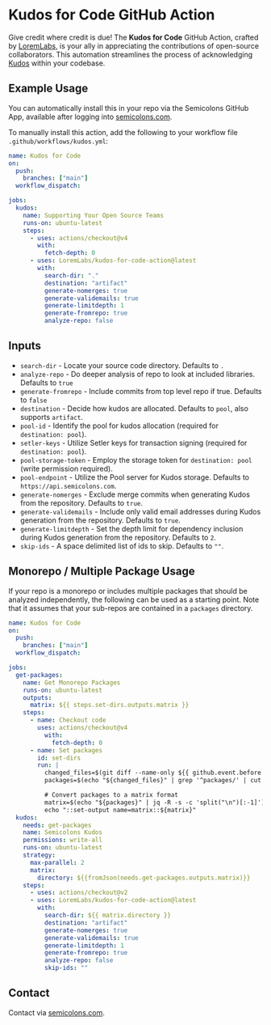 # Kudos for Code GitHub Action

Give credit where credit is due! The **Kudos for Code** GitHub Action, crafted by [LoremLabs](https://github.com/LoremLabs), is your ally in appreciating the contributions of open-source collaborators. This automation streamlines the process of acknowledging [Kudos](https://www.kudos.community) within your codebase.

## Example Usage

You can automatically install this in your repo via the Semicolons GitHub App, available after logging into [semicolons.com](https://www.semicolons.com/).

To manually install this action, add the following to your workflow file `.github/workflows/kudos.yml`:

```yaml
name: Kudos for Code
on:
  push:
    branches: ["main"]
  workflow_dispatch:

jobs:
  kudos:
    name: Supporting Your Open Source Teams
    runs-on: ubuntu-latest
    steps:
      - uses: actions/checkout@v4
        with:
          fetch-depth: 0 
      - uses: LoremLabs/kudos-for-code-action@latest
        with:
          search-dir: "."
          destination: "artifact"
          generate-nomerges: true
          generate-validemails: true
          generate-limitdepth: 1
          generate-fromrepo: true
          analyze-repo: false
```

## Inputs

- `search-dir` - Locate your source code directory. Defaults to `.`
- `analyze-repo` - Do deeper analysis of repo to look at included libraries. Defaults to `true`
- `generate-fromrepo` - Include commits from top level repo if true. Defaults to `false`
- `destination` - Decide how kudos are allocated. Defaults to `pool`, also supports `artifact`.
- `pool-id` - Identify the pool for kudos allocation (required for `destination: pool`).
- `setler-keys` - Utilize Setler keys for transaction signing (required for `destination: pool`).
- `pool-storage-token` - Employ the storage token for `destination: pool` (write permission required).
- `pool-endpoint` - Utilize the Pool server for Kudos storage. Defaults to `https://api.semicolons.com`.
- `generate-nomerges` - Exclude merge commits when generating Kudos from the repository. Defaults to `true`.
- `generate-validemails` - Include only valid email addresses during Kudos generation from the repository. Defaults to `true`.
- `generate-limitdepth` - Set the depth limit for dependency inclusion during Kudos generation from the repository. Defaults to `2`.
- `skip-ids` - A space delimited list of ids to skip. Defaults to `""`.

## Monorepo / Multiple Package Usage

If your repo is a monorepo or includes multiple packages that should be analyzed independently, the following can be used as a starting point. Note that it assumes that your sub-repos are contained in a `packages` directory.

```yaml
name: Kudos for Code
on:
  push:
    branches: ["main"]
  workflow_dispatch:

jobs:
  get-packages:
    name: Get Monorepo Packages
    runs-on: ubuntu-latest
    outputs:
      matrix: ${{ steps.set-dirs.outputs.matrix }}
    steps:
      - name: Checkout code
        uses: actions/checkout@v4
          with:
            fetch-depth: 0
      - name: Set packages
        id: set-dirs
        run: |
          changed_files=$(git diff --name-only ${{ github.event.before }} ${{ github.sha }})
          packages=$(echo "${changed_files}" | grep '^packages/' | cut -d'/' -f2-3 | sort -u)

          # Convert packages to a matrix format
          matrix=$(echo "${packages}" | jq -R -s -c 'split("\n")[:-1]')
          echo "::set-output name=matrix::${matrix}"
  kudos:
    needs: get-packages
    name: Semicolons Kudos
    permissions: write-all
    runs-on: ubuntu-latest
    strategy:
      max-parallel: 2
      matrix: 
        directory: ${{fromJson(needs.get-packages.outputs.matrix)}}
    steps:
      - uses: actions/checkout@v2
      - uses: LoremLabs/kudos-for-code-action@latest
        with:
          search-dir: ${{ matrix.directory }}
          destination: "artifact"
          generate-nomerges: true
          generate-validemails: true
          generate-limitdepth: 1
          generate-fromrepo: true
          analyze-repo: false
          skip-ids: ""
```

## Contact

Contact via [semicolons.com](https://www.semicolons.com/contact).

